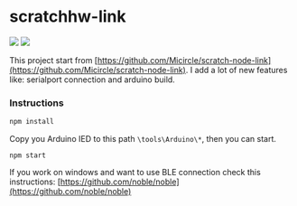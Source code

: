 # scratchhw-link
![](https://img.shields.io/travis/com/ScratchHW/scratchhw-link) ![](https://img.shields.io/github/license/ScratchHW/scratch-link)

This project start from [https://github.com/Micircle/scratch-node-link](https://github.com/Micircle/scratch-node-link). I add a lot of new features like: serialport connection and arduino build. 

### Instructions
```bash
npm install
```
Copy you Arduino IED to this path `\tools\Arduino\*`, then you can start.

```
npm start
```

If you work on windows and want to use BLE connection check this instructions: [https://github.com/noble/noble](https://github.com/noble/noble)

